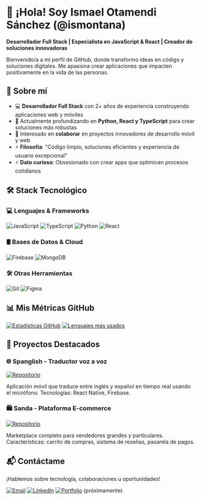 # 👋 ¡Hola! Soy Ismael Otamendi Sánchez (@ismontana)

**Desarrollador Full Stack | Especialista en JavaScript & React | Creador de soluciones innovadoras**

Bienvenido/a a mi perfil de GitHub, donde transformo ideas en código y soluciones digitales. Me apasiona crear aplicaciones que impacten positivamente en la vida de las personas.

## 🚀 Sobre mí

- 💻 **Desarrollador Full Stack** con 2+ años de experiencia construyendo aplicaciones web y móviles
- 🌱 Actualmente profundizando en **Python, React y TypeScript** para crear soluciones más robustas
- 🔭 Interesado en **colaborar** en proyectos innovadores de desarrollo móvil y web
- ⚡ **Filosofía**: "Código limpio, soluciones eficientes y experiencia de usuario excepcional"
- ⚡ **Dato curioso**: Obsesionado con crear apps que optimicen procesos cotidianos

## 🛠 Stack Tecnológico

### 💻 Lenguajes & Frameworks
![JavaScript](https://img.shields.io/badge/JavaScript-F7DF1E?style=for-the-badge&logo=javascript&logoColor=black)
![TypeScript](https://img.shields.io/badge/TypeScript-007ACC?style=for-the-badge&logo=typescript&logoColor=white)
![Python](https://img.shields.io/badge/Python-3776AB?style=for-the-badge&logo=python&logoColor=white)
![React](https://img.shields.io/badge/React-20232A?style=for-the-badge&logo=react&logoColor=61DAFB)

### 🛢 Bases de Datos & Cloud
![Firebase](https://img.shields.io/badge/Firebase-FFCA28?style=for-the-badge&logo=firebase&logoColor=black)
![MongoDB](https://img.shields.io/badge/MongoDB-4EA94B?style=for-the-badge&logo=mongodb&logoColor=white)

### 🛠 Otras Herramientas
![Git](https://img.shields.io/badge/Git-F05032?style=for-the-badge&logo=git&logoColor=white)
![Figma](https://img.shields.io/badge/Figma-F24E1E?style=for-the-badge&logo=figma&logoColor=white)

## 📊 Mis Métricas GitHub

[![Estadísticas GitHub](https://github-readme-stats.vercel.app/api?username=ismontana&show_icons=true&theme=dracula&hide_border=true)](https://github.com/ismontana)
[![Lenguajes más usados](https://github-readme-stats.vercel.app/api/top-langs/?username=ismontana&layout=compact&theme=dracula&hide_border=true)](https://github.com/ismontana)

## 🚀 Proyectos Destacados

### 🌐 Spanglish - Traductor voz a voz
[![Repositorio](https://img.shields.io/badge/Ver_Repositorio-181717?style=for-the-badge&logo=github&logoColor=white)](https://github.com/ismontana/spanglish)

Aplicación móvil que traduce entre inglés y español en tiempo real usando el micrófono. Tecnologías: React Native, Firebase.

### 🛍 Sanda - Plataforma E-commerce
[![Repositorio](https://img.shields.io/badge/Ver_Repositorio-181717?style=for-the-badge&logo=github&logoColor=white)](https://github.com/ga1ker/sanda-ecommerce)

Marketplace completo para vendedores grandes y particulares. Características: carrito de compras, sistema de reseñas, pasarela de pagos.

## 📬 Contáctame

¡Hablemos sobre tecnología, colaboraciones u oportunidades!

[![Email](https://img.shields.io/badge/ismotsss@gmail.com-D14836?style=for-the-badge&logo=gmail&logoColor=white)](mailto:ismotsss@gmail.com)
[![LinkedIn](https://img.shields.io/badge/LinkedIn-0077B5?style=for-the-badge&logo=linkedin&logoColor=white)](https://www.linkedin.com/in/ismael-otamendi-s%C3%A1nchez-6945782a1/)
[![Portfolio](https://img.shields.io/badge/Portfolio_🚀-FF7139?style=for-the-badge&logo=firefox-browser&logoColor=white)](#) (próximamente)
